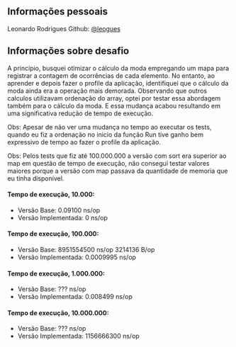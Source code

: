 ## Informações pessoais

Leonardo Rodrigues
Github: [@leogues](https://github.com/leogues)

## Informações sobre desafio

A principio, busquei otimizar o cálculo da moda empregando um mapa para registrar a contagem de ocorrências de cada elemento. No entanto, ao aprender e depois fazer o profile da aplicação, identifiquei que o cálculo da moda ainda era a operação mais demorada. Observando que outros calculos utilizavam ordenação do array, optei por testar essa abordagem também para o cálculo da moda. E essa mudança acabou resultando em uma significativa redução de tempo de execução.

Obs: Apesar de não ver uma mudança no tempo ao executar os tests, quando eu fiz a ordenação no inicio da função Run tive ganho bem expressivo de tempo ao fazer o profile da aplicação.

Obs: Pelos tests que fiz até 100.000.000 a versão com sort era superior ao map em questão de tempo de execução, não consegui testar valores maiores porque a versão com map passava da quantidade de memoria que eu tinha disponivel.

#### Tempo de execução, 10.000:

- Versão Base: 0.09100 ns/op
- Versão Implementada: 0 ns/op

#### Tempo de execução, 100.000:

- Versão Base: 8951554500 ns/op 3214136 B/op
- Versão Implementada: 0.0009995 ns/op

#### Tempo de execução, 1.000.000:

- Versão Base: ??? ns/op
- Versão Implementada: 0.008499 ns/op

#### Tempo de execução, 10.000.000:

- Versão Base: ??? ns/op
- Versão Implementada: 1156666300 ns/op
